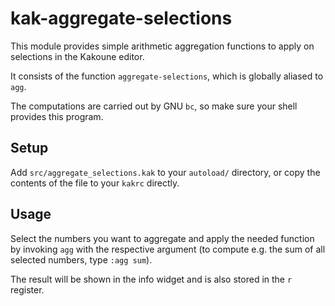 # kak-aggregate-selections

This module provides simple arithmetic aggregation functions to apply on selections in the Kakoune editor.

It consists of the function `aggregate-selections`, which is globally aliased to `agg`.

The computations are carried out by GNU `bc`, so make sure your shell provides this program.


## Setup

Add `src/aggregate_selections.kak` to your `autoload/` directory, or copy the contents of the file to your `kakrc` directly.


## Usage

Select the numbers you want to aggregate and apply the needed function by invoking `agg` with the respective argument (to compute e.g. the sum of all selected numbers, type `:agg sum`).

The result will be shown in the info widget and is also stored in the `r` register.
